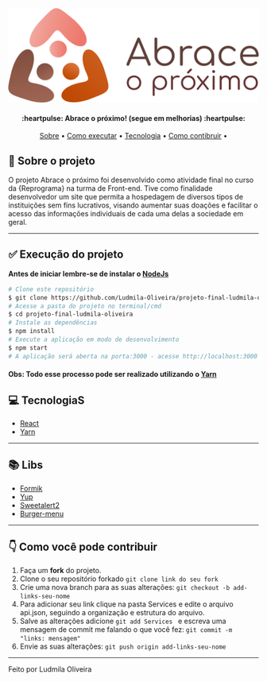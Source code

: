 <img src="https://github.com/Ludmila-Oliveira/projeto-final-ludmila-oliveira/blob/master/src/Images/logoAbraceOProximo.png"/>    
<h4 align="center"> 
  :heartpulse: Abrace o próximo! (segue em melhorias) :heartpulse:
</h4>
<p align="center">
 <a href="#-sobre">Sobre</a> •
 <a href="#-como-executar-o-projeto">Como executar</a> • 
 <a href="#-tecnologia">Tecnologia</a> • 
 <a href="#-como-contribuir">Como contibruir</a> • 
</p>

## :page_facing_up: Sobre o projeto
O projeto Abrace o próximo foi desenvolvido como atividade final no curso da {Reprograma} na turma de Front-end. Tive como finalidade desenvolvedor um site que permita a hospedagem de diversos tipos de instituições sem fins lucrativos, visando aumentar suas doações e facilitar o acesso das informações individuais de cada uma delas a sociedade em geral.

---   
## :white_check_mark: Execução do projeto

**Antes de iniciar lembre-se de instalar o [NodeJs](https://nodejs.org/en/)**

```bash
# Clone este repositório
$ git clone https://github.com/Ludmila-Oliveira/projeto-final-ludmila-oliveira
# Acesse a pasta do projeto no terminal/cmd
$ cd projeto-final-ludmila-oliveira
# Instale as dependências
$ npm install
# Execute a aplicação em modo de desenvolvimento
$ npm start
# A aplicação será aberta na porta:3000 - acesse http://localhost:3000
```
#### Obs: Todo esse processo pode ser realizado utilizando o [Yarn](https://yarnpkg.com/)


## :computer: TecnologiaS
- [React](https://pt-br.reactjs.org/) 
- [Yarn](https://yarnpkg.com/)  
---   

## :books: Libs
- [Formik](https://formik.org/) 
- [Yup](https://www.npmjs.com/package/yup)  
- [Sweetalert2](https://sweetalert2.github.io/)
- [Burger-menu](https://github.com/negomi/react-burger-menu)
---   
  
## :point_down: Como você pode contribuir 
1. Faça um **fork** do projeto.
2. Clone o seu repositório forkado `git clone link do seu fork`
3. Crie uma nova branch para as suas alterações: `git checkout -b add-links-seu-nome`
4. Para adicionar seu link clique na pasta Services e edite o arquivo api.json, seguindo a organização e estrutura do arquivo.  
5. Salve as alterações adicione `git add Services ` e escreva uma mensagem de commit me falando o que você fez: `git commit -m "links: mensagem"`
6. Envie as suas alterações: `git push origin add-links-seu-nome`
---

Feito por Ludmila Oliveira  
